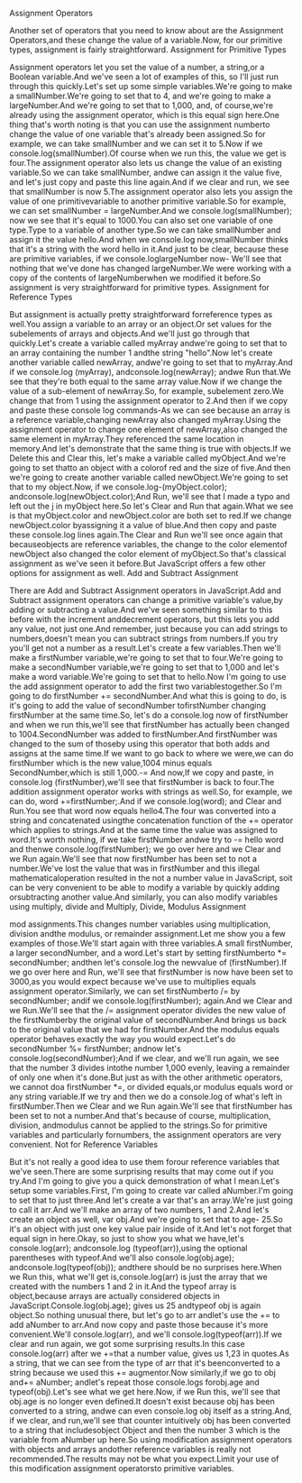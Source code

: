 Assignment Operators

Another set of operators that you need to know about are the Assignment Operators,and these change the value of a variable.Now, for our primitive types, assignment is fairly straightforward.
Assignment for Primitive Types

Assignment operators let you set the value of a number, a string,or a Boolean variable.And we've seen a lot of examples of this, so I'll just run through this quickly.Let's set up some simple variables.We're going to make a smallNumber.We're going to set that to 4, and we're going to make a largeNumber.And we're going to set that to 1,000, and, of course,we're already using the assignment operator, which is this equal sign here.One thing that's worth noting is that you can use the assignment numberto change the value of one variable that's already been assigned.So for example, we can take smallNumber and we can set it to 5.Now if we console.log(smallNumber).Of course when we run this, the value we get is four.The assignment operator also lets us change the value of an existing variable.So we can take smallNumber, andwe can assign it the value five, and let's just copy and paste this line again.And if we clear and run, we see that smallNumber is now 5.The assignment operator also lets you assign the value of one primitivevariable to another primitive variable.So for example, we can set smallNumber = largeNumber.And we console.log(smallNumber); now we see that it's equal to 1000.You can also set one variable of one type.Type to a variable of another type.So we can take smallNumber and assign it the value hello.And when we console.log now,smallNumber thinks that it's a string with the word hello in it.And just to be clear, because these are primitive variables, if we console.loglargeNumber now- We'll see that nothing that we've done has changed largeNumber.We were working with a copy of the contents of largeNumberwhen we modified it before.So assignment is very straightforward for primitive types.
Assignment for Reference Types

But assignment is actually pretty straightforward forreference types as well.You assign a variable to an array or an object.Or set values for the subelements of arrays and objects.And we'll just go through that quickly.Let's create a variable called myArray andwe're going to set that to an array containing the number 1 andthe string "hello".Now let's create another variable called newArray, andwe're going to set that to myArray.And if we console.log (myArray), andconsole.log(newArray); andwe Run that.We see that they're both equal to the same array value.Now if we change the value of a sub-element of newArray.So, for example, subelement zero.We change that from 1 using the assignment operator to 2.And then if we copy and paste these console log commands-As we can see because an array is a reference variable,changing newArray also changed myArray.Using the assignment operator to change one element of newArray,also changed the same element in myArray.They referenced the same location in memory.And let's demonstrate that the same thing is true with objects.If we Delete this and Clear this, let's make a variable called myObject.And we're going to set thatto an object with a colorof red and the size of five.And then we're going to create another variable called newObject.We're going to set that to my object.Now, if we console.log-(myObject.color); andconsole.log(newObject.color);And Run, we'll see that I made a typo and left out the j in myObject here.So let's Clear and Run that again.What we see is that myObject.color and newObject.color are both set to red.If we change newObject.color byassigning it a value of blue.And then copy and paste these console.log lines again.The Clear and Run we'll see once again that becauseobjects are reference variables, the change to the color elementof newObject also changed the color element of myObject.So that's classical assignment as we've seen it before.But JavaScript offers a few other options for assignment as well.
Add and Subtract Assignment

There are Add and Subtract Assignment operators in JavaScript.Add and Subtract assignment operators can change a primitive variable's value,by adding or subtracting a value.And we've seen something similar to this before with the increment anddecrement operators, but this lets you add any value, not just one.And remember, just because you can add strings to numbers,doesn't mean you can subtract strings from numbers.If you try you'll get not a number as a result.Let's create a few variables.Then we'll make a firstNumber variable,we're going to set that to four.We're going to make a secondNumber variable,we're going to set that to 1,000 and let's make a word variable.We're going to set that to hello.Now I'm going to use the add assignment operator to add the first two variablestogether.So I'm going to do firstNumber += secondNumber.And what this is going to do, is it's going to add the value of secondNumber tofirstNumber changing firstNumber at the same time.So, let's do a console.log now of firstNumber and when we run this,we'll see that firstNumber has actually been changed to 1004.SecondNumber was added to firstNumber.And firstNumber was changed to the sum of thoseby using this operator that both adds and assigns at the same time.If we want to go back to where we were,we can do firstNumber which is the new value,1004 minus equals SecondNumber,which is still 1,000.-= And now,If we copy and paste, in console.log (firstNumber),we'll see that firstNumber is back to four.The addition assignment operator works with strings as well.So, for example, we can do, word +=firstNumber;.And if we console.log(word); and Clear and Run.You see that word now equals hello4.The four was converted into a string and concatenated usingthe concatenation function of the += operator which applies to strings.And at the same time the value was assigned to word.It's worth nothing, if we take firstNumber andwe try to -= hello word and thenwe console.log(firstNumber); we go over here and we Clear and we Run again.We'll see that now firstNumber has been set to not a number.We've lost the value that was in firstNumber and this illegal mathematicaloperation resulted in the not a number value in JavaScript, soit can be very convenient to be able to modify a variable by quickly adding orsubtracting another value.And similarly, you can also modify variables using multiply, divide and
Multiply, Divide, Modulus Assignment

mod assignments.This changes number variables using multiplication, division andthe modulus, or remainder assignment.Let me show you a few examples of those.We'll start again with three variables.A small firstNumber, a larger secondNumber, and a word.Let's start by setting firstNumberto *= secondNumber; andthen let's console.log the newvalue of (firstNumber).If we go over here and Run, we'll see that firstNumber is now have been set to 3000,as you would expect because we've use to multiplies equals assignment operator.Similarly, we can set firstNumberto /= by secondNumber; andif we console.log(firstNumber); again.And we Clear and we Run.We'll see that the /= assignment operator divides the new value of the firstNumberby the original value of secondNumber.And brings us back to the original value that we had for firstNumber.And the modulus equals operator behaves exactly the way you would expect.Let's do secondNumber %= firstNumber; andnow let's console.log(secondNumber);And if we clear, and we'll run again, we see that the number 3 divides intothe number 1,000 evenly, leaving a remainder of only one when it's done.But just as with the other arithmetic operators, we cannot doa firstNumber *=, or divided equals,or modulus equals word or any string variable.If we try and then we do a console.log of what's left in firstNumber.Then we Clear and we Run again.We'll see that firstNumber has been set to not a number.And that's because of course, multiplication, division, andmodulus cannot be applied to the strings.So for primitive variables and particularly fornumbers, the assignment operators are very convenient.
Not for Reference Variables

But it's not really a good idea to use them forour reference variables that we've seen.There are some surprising results that may come out if you try.And I'm going to give you a quick demonstration of what I mean.Let's setup some variables.First, I'm going to create var called aNumber.I'm going to set that to just three.And let's create a var that's an array.We're just going to call it arr.And we'll make an array of two numbers, 1 and 2.And let's create an object as well, var obj.And we're going to set that to age- 25.So it's an object with just one key value pair inside of it.And let's not forget that equal sign in here.Okay, so just to show you what we have,let's console.log(arr); andconsole.log (typeof(arr)),using the optional parentheses with typeof.And we'll also console.log(obj.age); andconsole.log(typeof(obj)); andthere should be no surprises here.When we Run this, what we'll get is,console.log(arr) is just the array that we created with the numbers 1 and 2 in it.And the typeof array is object,because arrays are actually considered objects in JavaScript.Console.log(obj.age); gives us 25 andtypeof obj is again object.So nothing unusual there, but let's go to arr andlet's use the += to add aNumber to arr.And now copy and paste those because it's more convenient.We'll console.log(arr), and we'll console.log(typeof(arr)).If we clear and run again, we got some surprising results.In this case console.log(arr) after we +=that a number value, gives us 1,23 in quotes.As a string, that we can see from the type of arr that it's beenconverted to a string because we used this += augmentor.Now similarly,if we go to obj and+= aNumber; andlet's repeat those console.logs forobj.age and typeof(obj).Let's see what we get here.Now, if we Run this, we'll see that obj.age is no longer even defined.It doesn't exist because obj has been converted to a string, andwe can even console.log obj itself as a string.And, if we clear, and run,we'll see that counter intuitively obj has been converted to a string that includesobject Object and then the number 3 which is the variable from aNumber up here.So using modification assignment operators with objects and arrays andother reference variables is really not recommended.The results may not be what you expect.Limit your use of this modification assignment operatorsto primitive variables.